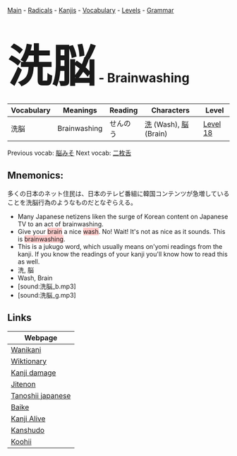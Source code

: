 <style> bigfont {font-size: 100px}</style>
[Main](../README.md) -
[Radicals](../radicals.md) -
[Kanjis](../kanjis.md) -
[Vocabulary](../vocabulary.md) -
[Levels](../levels.md) -
[Grammar](../grammar.md)
# <bigfont> 洗脳</bigfont> - Brainwashing 

| Vocabulary | Meanings | Reading | Characters | Level |
| --- | --- | --- | --- | --- |
| 洗脳 | Brainwashing | せんのう |  [洗](../kanjis/洗.md) (Wash), [脳](../kanjis/脳.md) (Brain) | [Level 18](../levels/wk_level18.md) |

Previous vocab: [脳みそ](脳みそ.md) Next vocab: [二枚舌](二枚舌.md) 

## Mnemonics:
多くの日本のネット住民は、日本のテレビ番組に韓国コンテンツが急増していることを洗脳行為のようなものだとなぞらえる。
* Many Japanese netizens liken the surge of Korean content on Japanese TV to an act of brainwashing.
* Give your <span style="background-color:#ffcccb"> brain</span> a nice <span style="background-color:#ffcccb"> wash</span>. No! Wait! It's not as nice as it sounds. This is <span style="background-color:#ffcccb"> brainwashing</span>.
* This is a jukugo word, which usually means on'yomi readings from the kanji. If you know the readings of your kanji you'll know how to read this as well.
* 洗, 脳
* Wash, Brain
* [sound:洗脳_b.mp3]
* [sound:洗脳_g.mp3]


## Links 

| Webpage |
| --- |
| [Wanikani          ](https://www.wanikani.com/kanji/洗脳) |
| [Wiktionary        ](https://en.wiktionary.org/wiki/洗脳) |
| [Kanji damage      ](http://www.kanjidamage.com/kanji/search?utf8=✓&q=洗脳) |
| [Jitenon           ](https://jitenon.com/kanji/洗脳) |
| [Tanoshii japanese ](https://www.tanoshiijapanese.com/dictionary/kanji.cfm?k=洗脳) |
| [Baike             ](https://baike.baidu.com/item/洗脳) |
| [Kanji Alive       ](https://app.kanjialive.com/洗脳) |
| [Kanshudo          ](https://www.kanshudo.com/searchmn?q=洗脳) |
| [Koohii            ](https://kanji.koohii.com/study/kanji/洗脳) |

